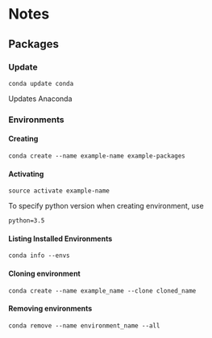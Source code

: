 # Notes
## Packages

### Update
```
conda update conda
```
Updates Anaconda

### Environments
#### Creating
```
conda create --name example-name example-packages
```
#### Activating
```
source activate example-name
```

To specify python version when creating environment, use
```
python=3.5
```

#### Listing Installed Environments
```
conda info --envs
```

#### Cloning environment
```
conda create --name example_name --clone cloned_name
```

#### Removing environments
```
conda remove --name environment_name --all
```
